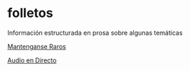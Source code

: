 # folletos
Información estructurada en prosa sobre algunas temáticas

[Mantenganse Raros](https://son0p.github.io/folletos/publica_raros_nigredo.html)


[Audio en Directo](https://son0p.github.io/folletos/pub_audio:directo.html)

